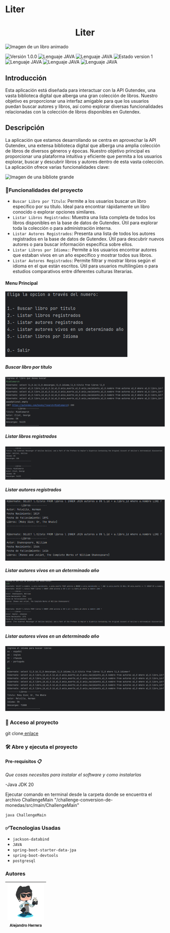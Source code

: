 # Liter
<h1 align="center"> Liter </h1>


![Imagen de un libro animado](https://encrypted-tbn0.gstatic.com/images?q=tbn:ANd9GcT3QWO5meXTDJxQ9iAfDmKptKvmhrbVVUYCMg&s)

![Versión 1.0.0](https://img.shields.io/badge/VERSI%C3%93N-1.0.0-green)
![Lenguaje JAVA](https://img.shields.io/badge/Lenguaje-JAVA-blue)
![Lenguaje JAVA](https://img.shields.io/badge/Dependencia-jackson_databind-blue)
![Estado version 1](https://img.shields.io/badge/Estado-Vesion1_Terminado-blue)
![Lenguaje JAVA](https://img.shields.io/badge/Dependencia-Data_JPA-blue)
![Lenguaje JAVA](https://img.shields.io/badge/Dependencia-Devtools-blue)
![Lenguaje JAVA](https://img.shields.io/badge/Dependencia-POSTGRESQL-blue)


<h2>Introducción</h2>
Esta aplicación está diseñada para interactuar con la API Gutendex, una vasta biblioteca digital que alberga una gran colección de libros. Nuestro objetivo es proporcionar una interfaz amigable para que los usuarios puedan buscar autores y libros, así como explorar diversas funcionalidades relacionadas con la colección de libros disponibles en Gutendex.
<h2>Descripción</h2>
La aplicación que estamos desarrollando se centra en aprovechar la API Gutendex, una extensa biblioteca digital que alberga una amplia colección de libros de diversos géneros y épocas. Nuestro objetivo principal es proporcionar una plataforma intuitiva y eficiente que permita a los usuarios explorar, buscar y descubrir libros y autores dentro de esta vasta colección. La aplicación ofrece varias funcionalidades clave:

![Imagen de una bibliote grande](https://st3.depositphotos.com/25067502/32711/v/450/depositphotos_327115254-stock-illustration-library-book-shelves-cartoon-vector.jpg?w=740)

### :hammer:Funcionalidades del proyecto

- `Buscar Libro por Título`: Permite a los usuarios buscar un libro específico por su título. Ideal para encontrar rápidamente un libro conocido o explorar opciones similares.
- `Listar Libros Registrados`: Muestra una lista completa de todos los libros disponibles en la base de datos de Gutendex. Útil para explorar toda la colección o para administración interna.
- `Listar Autores Registrados`: Presenta una lista de todos los autores registrados en la base de datos de Gutendex. Útil para descubrir nuevos autores o para buscar información específica sobre ellos.
- `Listar Libros por Idioma:`: Permite a los usuarios encontrar autores que estaban vivos en un año específico y mostrar todos sus libros.
- `Listar Autores Registrados`: Permite filtrar y mostrar libros según el idioma en el que están escritos. Útil para usuarios multilingües o para estudios comparativos entre diferentes culturas literarias.

#### Menu Principal
![Menu principal](img_1.png)
##### Buscar libro por titulo
![Buscar libro por titulo](img_2.png)
##### Listar libros registrados
![Listar libros registrados](img_3.png)
##### Listar autores registrados
![Listar autores registrados](img_4.png)
##### Listar autores vivos en un determinado año
![Listar autores vivos en un determinado año](img_5.png)
##### Listar autores vivos en un determinado año
![Listar autores vivos en un determinado año](img_6.png)



### 📁 Acceso al proyecto
git clone[ enlace ](https://github.com/Alex12147/Liter.git)

### 🛠️ Abre y ejecuta el proyecto

#### Pre-requisitos 📋

_Que cosas necesitas para instalar el software y como instalarlas_

-Java JDK 20

Ejecutar comando en terminal desde la carpeta donde se encuentra el archivo ChallengeMain "/challenge-conversion-de-monedas/src/main/ChallengeMain"
```
java ChallengeMain
```

### ✅Tecnologias Usadas
- `jackson-databind`
- `JAVA`
- `spring-boot-starter-data-jpa`
- `spring-boot-devtools`
- `postgresql`

### Autores

| [<img src="https://github.com/vale121470/challenge-conversion-de-monedas/blob/main/images/octocat-1718995851703.png" width=115><br><sub>Alejandro Herrera</sub>](https://github.com/vale121470/) |  
| :---: | 

